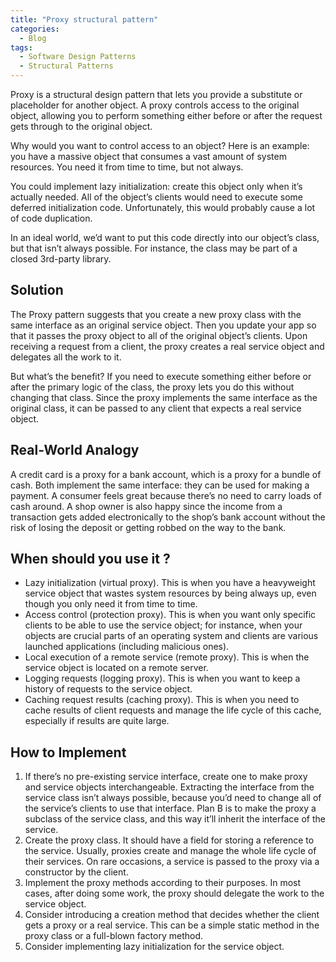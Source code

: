 ```yaml
---
title: "Proxy structural pattern"
categories:
  - Blog
tags:
  - Software Design Patterns
  - Structural Patterns
---
```


Proxy is a structural design pattern that lets you provide a substitute or placeholder for another object. A proxy controls access to the original object, allowing you to perform something either before or after the request gets through to the original object.

Why would you want to control access to an object? Here is an example: you have a massive object that consumes a vast amount of system resources. You need it from time to time, but not always.

You could implement lazy initialization: create this object only when it’s actually needed. All of the object’s clients would need to execute some deferred initialization code. Unfortunately, this would probably cause a lot of code duplication.

In an ideal world, we’d want to put this code directly into our object’s class, but that isn’t always possible. For instance, the class may be part of a closed 3rd-party library.

<h2>Solution</h2>

The Proxy pattern suggests that you create a new proxy class with the same interface as an original service object. Then you update your app so that it passes the proxy object to all of the original object’s clients. Upon receiving a request from a client, the proxy creates a real service object and delegates all the work to it.

But what’s the benefit? If you need to execute something either before or after the primary logic of the class, the proxy lets you do this without changing that class. Since the proxy implements the same interface as the original class, it can be passed to any client that expects a real service object.

<h2>Real-World Analogy</h2>

A credit card is a proxy for a bank account, which is a proxy for a bundle of cash. Both implement the same interface: they can be used for making a payment. A consumer feels great because there’s no need to carry loads of cash around. A shop owner is also happy since the income from a transaction gets added electronically to the shop’s bank account without the risk of losing the deposit or getting robbed on the way to the bank.

<h2>When should you use it ? </h2>
<ul>

<li>Lazy initialization (virtual proxy). This is when you have a heavyweight service object that wastes system resources by being always up, even though you only need it from time to time.</li>

<li>Access control (protection proxy). This is when you want only specific clients to be able to use the service object; for instance, when your objects are crucial parts of an operating system and clients are various launched applications (including malicious ones).</li>

<li>Local execution of a remote service (remote proxy). This is when the service object is located on a remote server.</li>

<li>Logging requests (logging proxy). This is when you want to keep a history of requests to the service object.</li>

<li>Caching request results (caching proxy). This is when you need to cache results of client requests and manage the life cycle of this cache, especially if results are quite large.</li>
</ul>

<h2>How to Implement</h2>
<ol>
<li>If there’s no pre-existing service interface, create one to make proxy and service objects interchangeable. Extracting the interface from the service class isn’t always possible, because you’d need to change all of the service’s clients to use that interface. Plan B is to make the proxy a subclass of the service class, and this way it’ll inherit the interface of the service.</li>

<li>Create the proxy class. It should have a field for storing a reference to the service. Usually, proxies create and manage the whole life cycle of their services. On rare occasions, a service is passed to the proxy via a constructor by the client.</li>

<li>Implement the proxy methods according to their purposes. In most cases, after doing some work, the proxy should delegate the work to the service object.</li>
<li>Consider introducing a creation method that decides whether the client gets a proxy or a real service. This can be a simple static method in the proxy class or a full-blown factory method.</li>

<li>Consider implementing lazy initialization for the service object.</li>
</ol>
